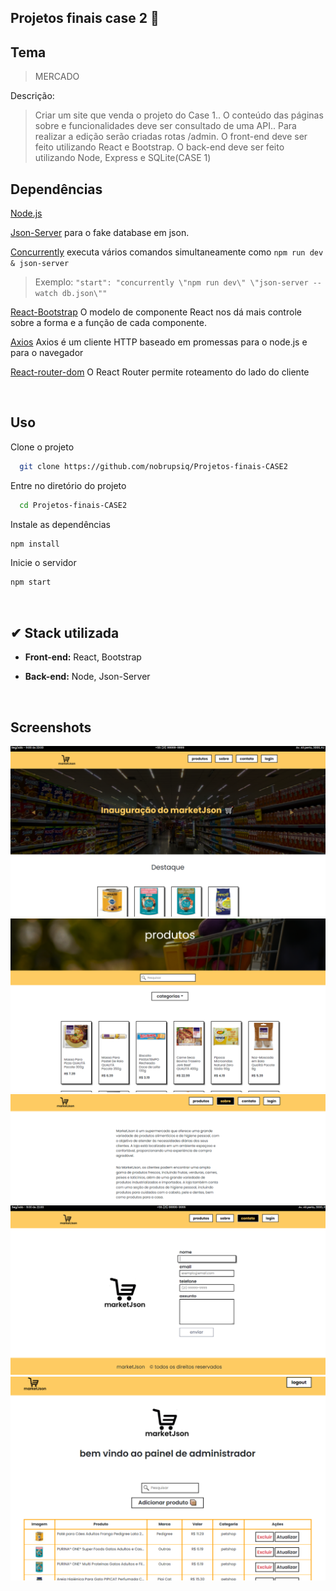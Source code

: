 ## Projetos finais case 2 🚀

## Tema

> MERCADO

Descrição:

> Criar um site que venda o projeto do Case 1..
> O conteúdo das páginas sobre e funcionalidades deve ser consultado de uma API..
> Para realizar a edição serão criadas rotas /admin.
> O front-end deve ser feito utilizando React e Bootstrap.
> O back-end deve ser feito utilizando Node, Express e SQLite(CASE 1)

## Dependências

[Node.js](https://nodejs.org/en/)

[Json-Server](https://github.com/typicode/json-server) para o fake database em json.

[Concurrently](https://www.npmjs.com/package/concurrently) executa vários comandos simultaneamente como `npm run dev & json-server`

> Exemplo: `"start": "concurrently \"npm run dev\" \"json-server --watch db.json\""`

[React-Bootstrap](https://react-bootstrap.github.io/) O modelo de componente React nos dá mais controle sobre a forma e a função de cada componente.

[Axios](https://axios-http.com/ptbr/) Axios é um cliente HTTP baseado em promessas para o node.js e para o navegador

[React-router-dom](https://reactrouter.com/en/main) O React Router permite roteamento do lado do cliente

<br>

## Uso

Clone o projeto

```bash
  git clone https://github.com/nobrupsiq/Projetos-finais-CASE2
```

Entre no diretório do projeto

```bash
  cd Projetos-finais-CASE2
```

Instale as dependências

```bash
npm install
```

Inicie o servidor

```bash
npm start
```

<br>

## ✔ Stack utilizada

-  **Front-end:** React, Bootstrap

-  **Back-end:** Node, Json-Server

<br>

## Screenshots

![App Screenshot](./.github/tela1.png)
![App Screenshot](./.github/tela2.png)
![App Screenshot](./.github/tela3.png)
![App Screenshot](./.github/tela4.png)
![App Screenshot](./.github/tela5.png)

<br>
